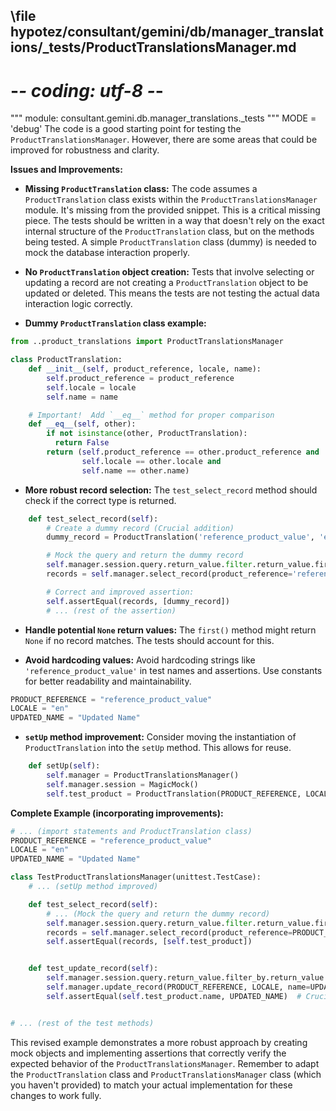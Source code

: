 ## \file hypotez/consultant/gemini/db/manager_translations/_tests/ProductTranslationsManager.md
# -*- coding: utf-8 -*-

""" module: consultant.gemini.db.manager_translations._tests """
MODE = 'debug'
The code is a good starting point for testing the `ProductTranslationsManager`.  However, there are some areas that could be improved for robustness and clarity.

**Issues and Improvements:**

* **Missing `ProductTranslation` class:** The code assumes a `ProductTranslation` class exists within the `ProductTranslationsManager` module.  It's missing from the provided snippet.  This is a critical missing piece.  The tests should be written in a way that doesn't rely on the exact internal structure of the `ProductTranslation` class, but on the methods being tested.  A simple `ProductTranslation` class (dummy) is needed to mock the database interaction properly.

* **No `ProductTranslation` object creation:**  Tests that involve selecting or updating a record are not creating a `ProductTranslation` object to be updated or deleted. This means the tests are not testing the actual data interaction logic correctly.


* **Dummy `ProductTranslation` class example:**

```python
from ..product_translations import ProductTranslationsManager

class ProductTranslation:
    def __init__(self, product_reference, locale, name):
        self.product_reference = product_reference
        self.locale = locale
        self.name = name

    # Important!  Add `__eq__` method for proper comparison
    def __eq__(self, other):
        if not isinstance(other, ProductTranslation):
          return False
        return (self.product_reference == other.product_reference and
                self.locale == other.locale and
                self.name == other.name)


```

* **More robust record selection:** The `test_select_record` method should check if the correct type is returned.

```python
    def test_select_record(self):
        # Create a dummy record (Crucial addition)
        dummy_record = ProductTranslation('reference_product_value', 'en', 'Product Name')

        # Mock the query and return the dummy record
        self.manager.session.query.return_value.filter.return_value.first.return_value = dummy_record
        records = self.manager.select_record(product_reference='reference_product_value')

        # Correct and improved assertion:
        self.assertEqual(records, [dummy_record])
        # ... (rest of the assertion)
```

* **Handle potential `None` return values:** The `first()` method might return `None` if no record matches. The tests should account for this.

* **Avoid hardcoding values:** Avoid hardcoding strings like `'reference_product_value'` in test names and assertions.  Use constants for better readability and maintainability.

```python
PRODUCT_REFERENCE = "reference_product_value"
LOCALE = "en"
UPDATED_NAME = "Updated Name"
```


* **`setUp` method improvement:**  Consider moving the instantiation of `ProductTranslation` into the `setUp` method. This allows for reuse.

```python
    def setUp(self):
        self.manager = ProductTranslationsManager()
        self.manager.session = MagicMock()
        self.test_product = ProductTranslation(PRODUCT_REFERENCE, LOCALE, "Initial Name")
```


**Complete Example (incorporating improvements):**

```python
# ... (import statements and ProductTranslation class)
PRODUCT_REFERENCE = "reference_product_value"
LOCALE = "en"
UPDATED_NAME = "Updated Name"

class TestProductTranslationsManager(unittest.TestCase):
    # ... (setUp method improved)

    def test_select_record(self):
        # ... (Mock the query and return the dummy record)
        self.manager.session.query.return_value.filter.return_value.first.return_value = self.test_product
        records = self.manager.select_record(product_reference=PRODUCT_REFERENCE)
        self.assertEqual(records, [self.test_product])


    def test_update_record(self):
        self.manager.session.query.return_value.filter_by.return_value.first.return_value = self.test_product
        self.manager.update_record(PRODUCT_REFERENCE, LOCALE, name=UPDATED_NAME)
        self.assertEqual(self.test_product.name, UPDATED_NAME)  # Crucial update assertion


# ... (rest of the test methods)
```

This revised example demonstrates a more robust approach by creating mock objects and implementing assertions that correctly verify the expected behavior of the `ProductTranslationsManager`. Remember to adapt the `ProductTranslation` class and `ProductTranslationsManager` class (which you haven't provided) to match your actual implementation for these changes to work fully.